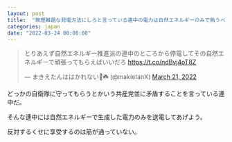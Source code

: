 ```yaml
---
layout: post
title:  "無理難題な発電方法にしろと言っている連中の電力は自然エネルギーのみで賄うべき"
categories: japan
date: "2022-03-24 00:00:00"
---
```


<blockquote class="twitter-tweet tw-align-center"><p lang="ja" dir="ltr">とりあえず自然エネルギー推進派の連中のところから停電してその自然エネルギーで頑張ってもらえばいいだろ <a href="https://t.co/ndBvj4oT8Z">https://t.co/ndBvj4oT8Z</a></p>&mdash; まきえたんははかれない🥦☘️ (@makietanX) <a href="https://twitter.com/makietanX/status/1505956881646616576?ref_src=twsrc%5Etfw">March 21, 2022</a></blockquote> <script async src="https://platform.twitter.com/widgets.js" charset="utf-8"></script>

どっかの自衛隊に守ってもらうとかいう共産党並に矛盾することを言っている連中だ。

そんな連中には自然エネルギーで生成した電力のみを送電してあげよう。

反対するくせに享受するのは筋が通っていない。

